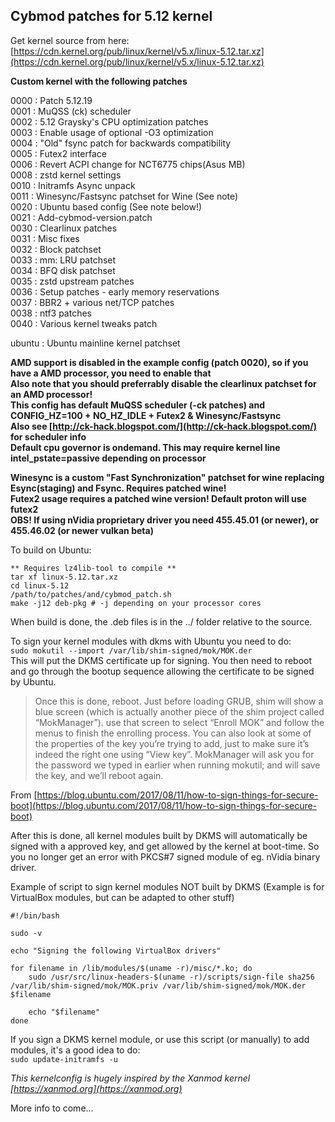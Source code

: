 ## Cybmod patches for 5.12 kernel  

Get kernel source from here: [https://cdn.kernel.org/pub/linux/kernel/v5.x/linux-5.12.tar.xz](https://cdn.kernel.org/pub/linux/kernel/v5.x/linux-5.12.tar.xz)  

**Custom kernel with the following patches**  

0000 : Patch 5.12.19  
0001 : MuQSS (ck) scheduler  
0002 : 5.12 Graysky's CPU optimization patches  
0003 : Enable usage of optional -O3 optimization  
0004 : "Old" fsync patch for backwards compatibility  
0005 : Futex2 interface  
0006 : Revert ACPI change for NCT6775 chips(Asus MB)  
0008 : zstd kernel settings  
0010 : Initramfs Async unpack  
0011 : Winesync/Fastsync patchset for Wine (See note)  
0020 : Ubuntu based config (See note below!)  
0021 : Add-cybmod-version.patch  
0030 : Clearlinux patches  
0031 : Misc fixes  
0032 : Block patchset  
0033 : mm: LRU patchset  
0034 : BFQ disk patchset  
0035 : zstd upstream patches  
0036 : Setup patches - early memory reservations  
0037 : BBR2 + various net/TCP patches  
0038 : ntf3 patches  
0040 : Various kernel tweaks patch  

ubuntu : Ubuntu mainline kernel patchset  

**AMD support is disabled in the example config (patch 0020), so if you have a AMD processor, you need to enable that**  
**Also note that you should preferrably disable the clearlinux patchset for an AMD processor!**  
**This config has default MuQSS scheduler (-ck patches) and CONFIG_HZ=100 + NO_HZ_IDLE + Futex2 & Winesync/Fastsync**  
**Also see [http://ck-hack.blogspot.com/](http://ck-hack.blogspot.com/) for scheduler info**  
**Default cpu governor is ondemand. This may require kernel line intel_pstate=passive depending on processor**

**Winesync is a custom "Fast Synchronization" patchset for wine replacing Esync(staging) and Fsync. Requires patched wine!**  
**Futex2 usage requires a patched wine version! Default proton will use futex2**  
**OBS! If using nVidia proprietary driver you need 455.45.01 (or newer), or 455.46.02 (or newer vulkan beta)**  

To build on Ubuntu:  
```
** Requires lz4lib-tool to compile **
tar xf linux-5.12.tar.xz    
cd linux-5.12  
/path/to/patches/and/cybmod_patch.sh  
make -j12 deb-pkg # -j depending on your processor cores  
```
When build is done, the .deb files is in the ../ folder relative to the source.  

To sign your kernel modules with dkms with Ubuntu you need to do:  
`sudo mokutil --import /var/lib/shim-signed/mok/MOK.der`  
This will put the DKMS certificate up for signing. You then need to reboot and go through the bootup sequence allowing the certificate to be signed by Ubuntu.  

>Once this is done, reboot. Just before loading GRUB, shim will show a blue screen (which is actually another piece of the shim project called “MokManager”). use that screen to select “Enroll MOK” and follow the menus to finish the enrolling process. You can also look at some of the properties of the key you’re trying to add, just to make sure it’s indeed the right one using “View key”. MokManager will ask you for the password we typed in earlier when running mokutil; and will save the key, and we’ll reboot again.  

From [https://blog.ubuntu.com/2017/08/11/how-to-sign-things-for-secure-boot](https://blog.ubuntu.com/2017/08/11/how-to-sign-things-for-secure-boot)  

After this is done, all kernel modules built by DKMS will automatically be signed with a approved key, and get allowed by the kernel at boot-time. So you no longer get an error with PKCS#7 signed module of eg. nVidia binary driver.  

Example of script to sign kernel modules NOT built by DKMS (Example is for VirtualBox modules, but can be adapted to other stuff)  
```
#!/bin/bash

sudo -v

echo "Signing the following VirtualBox drivers"

for filename in /lib/modules/$(uname -r)/misc/*.ko; do
	sudo /usr/src/linux-headers-$(uname -r)/scripts/sign-file sha256 /var/lib/shim-signed/mok/MOK.priv /var/lib/shim-signed/mok/MOK.der $filename

	echo "$filename"
done
```
If you sign a DKMS kernel module, or use this script (or manually) to add modules, it's a good idea to do:  
`sudo update-initramfs -u`  

_This kernelconfig is hugely inspired by the Xanmod kernel [https://xanmod.org](https://xanmod.org)_  

More info to come...  
